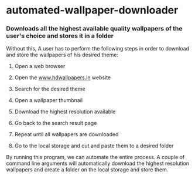 # automated-wallpaper-downloader

### Downloads all the  highest available quality wallpapers of the user's choice and stores it in a folder

Without this, A user has to perform the following steps in order to download and store the wallpapers of his desired theme:

1. Open a web browser

2. Open the www.hdwallpapers.in website

3. Search for the desired theme

4. Open a wallpaper thumbnail

5. Download the highest resolution available

6. Go back to the search result page

7. Repeat until all wallpapers are downloaded

8. Go to the local storage and cut and paste them to a desired folder

By running this program, we can automate the entire process. A couple of command line arguments will automatically download the highest resolution wallpapers and create a folder on the local storage and store them.
